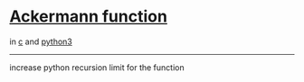 # [Ackermann function](https://en.wikipedia.org/wiki/Ackermann_function)  

in [c](./ack.c) and [python3](./ack.py)  

---

increase python recursion limit for the function  
